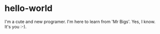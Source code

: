 # hello-world
I'm a cute and new programer. I'm here to learn from 'Mr Bigs'. Yes, I know. It's you :-).
